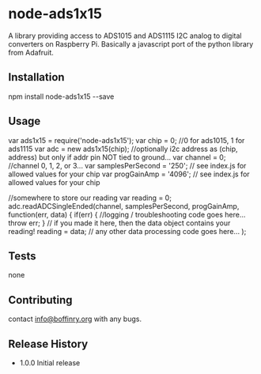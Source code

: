 node-ads1x15
=========

A library providing access to ADS1015 and ADS1115 I2C analog to digital converters on Raspberry Pi. Basically a javascript port of the python library from Adafruit.

## Installation

  npm install node-ads1x15 --save

## Usage

  var ads1x15 = require('node-ads1x15');
  var chip = 0; //0 for ads1015, 1 for ads1115
  var adc = new ads1x15(chip); //optionally i2c address as (chip, address) but only if addr pin NOT tied to ground...
  var channel = 0; //channel 0, 1, 2, or 3...
  var samplesPerSecond = '250'; // see index.js for allowed values for your chip
  var progGainAmp = '4096'; // see index.js for allowed values for your chip

  //somewhere to store our reading 
  var reading  = 0;
  adc.readADCSingleEnded(channel, samplesPerSecond, progGainAmp, function(err, data) { 
    if(err)
    {
      //logging / troubleshooting code goes here...
      throw err;
    }
    // if you made it here, then the data object contains your reading!
    reading = data;
    // any other data processing code goes here...
  );
  
## Tests

  none

## Contributing

  contact info@boffinry.org with any bugs.

## Release History

* 1.0.0 Initial release